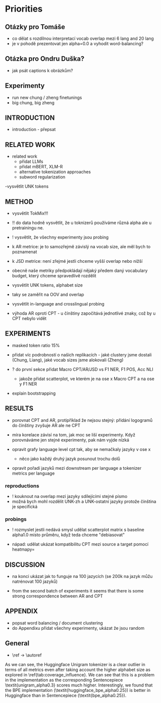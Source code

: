 # Priorities

## Otázky pro Tomáše

- co dělat s rozdílnou interpretací vocab overlap mezi 6 lang and 20 lang
- je v pohodě prezentovat jen alpha=0.0 a vyhodit word-balancing?

## Otázka pro Ondru Duška?
- jak psát captions k obrázkům?

## Experimenty

- run new chung / zheng finetunings
- big chung, big zheng

## INTRODUCTION

- introduction - přepsat

## RELATED WORK
- related work
    - přidat LLMs
    - přidat mBERT, XLM-R
    - alternative tokenization approaches
    - subword regularization

-vysvětlit UNK tokens

## METHOD
- vysvětlit TokMix!!!
- !! do data hodně vysvětlit, že u toknizerů používáme různá alpha ale u pretrainingu ne.
- ! vysvětlit, že všechny experimenty jsou probing
- k AR metrice: je to samozřejmě závislý na vocab size, ale měl bych to poznamenat
- k JSD metrice: není zřejmé jestli chceme vyšší overlap nebo nižší
- obecně naše metriky předpokládají nějaký předem daný vocabulary budget, který chceme spravedlivě rozdělit

- vysvětlit UNK tokens, alphabet size
- taky se zaměřit na OOV and overlap

- vysvětlit in-language and crosslingual probing

- výhoda AR oproti CPT - u čínštiny započítává jednotlivé znaky, což by u CPT nebylo vidět

## EXPERIMENTS
- masked token ratio 15%
- přidat víc podrobností o našich replikacích - jaké clustery jsme dostali (Chung, Liang), jaké vocab sizes jsme alokovali (Zheng)

- ? do první sekce přidat Macro CPT/AR/JSD vs F1 NER, F1 POS, Acc NLI
    - jakože přidat scatterplot, ve kterém je na ose x Macro CPT a na ose y F1 NER
- explain bootstrapping

## RESULTS

- porovnat CPT and AR, protipříklad že nejsou stejný: přidání logogramů do čínštiny zvyšuje AR ale ne CPT

- míra korelace závisí na tom, jak moc se liší experimenty. Když porovnáváme jen stejné experimenty, pak nám vyjde nízká

- opravit grafy language level cpt tak, aby se nemačkaly jazyky v ose x
    - něco jako každý druhý jazyk posunout trochu dolů

- opravit pořadí jazyků mezi downstream per language a tokenizer metrics per language

### reproductions
- ! kouknout na overlap mezi jazyky sdílejícími stejné písmo
- možná bych mohl rozdělit UNK-zh a UNK-ostatní jazyky protože čínština je specifická


### probings

- ! rozmyslet jestli nedává smysl udělat scatterplot matrix s baseline alpha1.0 místo průměru, když teda chceme "debiasovat"


- nápad: udělat ukázat kompatibilitu CPT mezi source a target pomocí heatmapy=



## DISCUSSION

- na konci ukázat jak to funguje na 100 jazycích (se 200k na jazyk můžu natrénovat 100 jazyků)

- from the second batch of experiments it seems that there is some strong correspondence between AR and CPT

## APPENDIX

- popsat word balancing / document clustering
- do Appendixu přidat všechny experimenty, ukázat že jsou random

## General

- \ref -> \autoref


As we can see, the Huggingface Unigram tokenizer is a clear outlier in terms of all metrics even after taking account the higher alphabet size as explored in \ref{tab:coverage_influence}. We can see that this is a problem in the implementation as the corresponding Sentencepiece \textit{unigram\_alpha0.3} scores much higher. Interestingly, we found that the BPE implementation (\textit{huggingface\_bpe\_alpha0.25}) is better in Huggingface than in Sentencepiece (\textit{bpe\_alpha0.25}).
